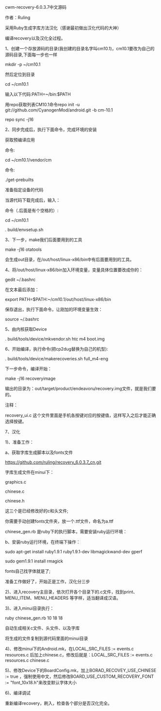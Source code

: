 cwm-recovery-6.0.3.7中文源码

作者：Ruling

采用Ruby生成字库方法汉化（感谢最初做出汉化代码的大神）


编译recovery以及汉化全过程。

1、创建一个存放源码的目录(我创建的目录名字叫cm10.1)，cm10.1要改为自己的源码目录,下面每一步也一样

mkdir -p ~/cm10.1

然后定位到目录

cd ~/cm10.1

输入以下代码:PATH=~/bin:$PATH

用repo获取列表CM10.1命令repo init -u git://github.com/CyanogenMod/android.git -b cm-10.1

repo sync -j16

2、同步完成后，执行下面命令，完成环境的安装

获取预编译应用

命令:

cd ~/cm10.1/vendor/cm

命令:

./get-prebuilts

准备指定设备的代码

当源代码下载完成后，输入：

命令（.后面是有个空格的）:

cd ~/cm10.1

. build/envsetup.sh

3、下一步，make我们后面要用到的工具

make -j16 otatools

会生成out目录，在/out/host/linux-x86/bin中有后面要用到的工具。

4、将/out/host/linux-x86/bin加入环境变量，变量具体位置要改成你的：

gedit ~/.bashrc

在文本最后添加：

export PATH=$PATH:~/cm10.1/out/host/linux-x86/bin

保存退出，执行下面命令，让刚加的环境变量生效：

source ~/.bashrc

5、由内核获取Device

. build/tools/device/mkvendor.sh htc m4 boot.img

6、开始编译，执行命令(把cp2dug替换为自己的机型):

. build/tools/device/makerecoveries.sh full_m4-eng

下一步命令，编译开始：

make -j16 recoveryimage

输出的目录为：out/target/product/endeavoru/recovery.img文件，就是我们要的。

注释：

recovery_ui.c 这个文件里面是手机各按键对应的按键值，这样写入之后才能正确选择按键。

7、汉化

1)、准备工作：

a、获取字库生成脚本以及fonts文件

https://github.com/ruling/recovery_6.0.3.7_cn.git

字库生成文件在minui下：

graphics.c

chinese.c

chinese.h

这三个是已经修改好的c和头文件;

你需要手动创建fonts文件夹，放一个.ttf文件，命名为a.ttf

chinese_gen.rb 是ruby下的执行脚本，需要安装ruby运行环境：

b、安装ruby运行环境，在终端下操作：

sudo apt-get install ruby1.9.1 ruby1.9.1-dev libmagickwand-dev gperf

sudo gem1.9.1 install rmagick

fonts自己找字体就是了;

准备工作做好了，开始正是工作，汉化分三步

2)、进入recovery主目录，依次打开各个目录下的.c文件，找到print、MENU_ITEM、MENU_HEADERS 等字样，适当翻译成汉语。

3)、进入minui目录执行：

ruby chinese_gen.rb 10 18 18

自动生成相关c文件、头文件、以及字库

将生成的文件复制到源代码里面的minui目录

4)、修改minui下的Android.mk，在LOCAL_SRC_FILES := events.c resources.c 后加上chinese.c，修改后就是：LOCAL_SRC_FILES := events.c resources.c chinese.c

5)、修改Device下的BoardConfig.mk，加上BORAD_RECOVEY_USE_CHINESE := true ，强制使用中文，然后修改BOARD_USE_CUSTOM_RECOVERY_FONT := \"font_10x18.h\"来改变默认字体大小

6)、编译调试

重新编译recovery，刷入，检查各个部分是否汉化完全。
